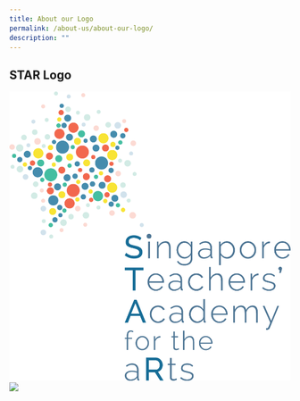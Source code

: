 ```yaml
---
title: About our Logo
permalink: /about-us/about-our-logo/
description: ""
---
```

## STAR Logo

![](/images/star-logo.png)
<img src="/images/principal.jpg" 
     style="width:25%">